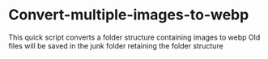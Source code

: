 # Convert-multiple-images-to-webp
This quick script converts a folder structure containing images to webp
Old files will be saved in the junk folder retaining the folder structure
